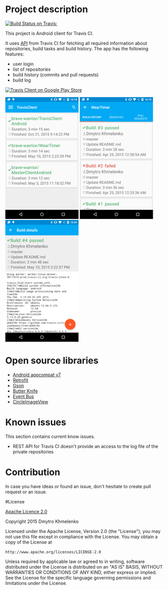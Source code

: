 # Project description
[![Build Status on Travis:](https://travis-ci.org/brave-warrior/TravisClient-Android.svg?branch=master)](https://travis-ci.org/brave-warrior/TravisClient_Android)

This project is Android client for Travis CI.

It uses [API](http://docs.travis-ci.com/api/#overview) from Travis CI for fetching all required information about repositories, build tasks and build history.
The app has the following features:
- user login
- list of repositories
- build history (commits and pull requests)
- build log

[![Travis Client on Google Play Store](http://developer.android.com/images/brand/en_generic_rgb_wo_60.png)](https://play.google.com/store/apps/details?id=com.khmelenko.lab.travisclient)

![Repositories list](/screenshots/main_screen.png)   ![Build history](/screenshots/build_history.png)   ![Build Details](/screenshots/build_details.png)

# Open source libraries
- [Android appcompat v7](https://github.com/android/platform_frameworks_support/tree/master/v7/appcompat)
- [Retrofit](https://github.com/square/retrofit)
- [Gson](https://code.google.com/p/google-gson/)
- [Butter Knife](http://jakewharton.github.io/butterknife/)
- [Event Bus](https://github.com/greenrobot/EventBus)
- [CircleImageView](https://github.com/hdodenhof/CircleImageView)

# Known issues
This section contains current know issues.
- REST API for Travis CI doesn't provide an access to the log file of the private repositories
 
# Contribution
In case you have ideas or found an issue, don't hesitate to create pull request or an issue.

#License

[Apache Licence 2.0](http://www.apache.org/licenses/LICENSE-2.0)

Copyright 2015 Dmytro Khmelenko

Licensed under the Apache License, Version 2.0 (the "License");
you may not use this file except in compliance with the License.
You may obtain a copy of the License at

    http://www.apache.org/licenses/LICENSE-2.0

Unless required by applicable law or agreed to in writing, software
distributed under the License is distributed on an "AS IS" BASIS,
WITHOUT WARRANTIES OR CONDITIONS OF ANY KIND, either express or implied.
See the License for the specific language governing permissions and
limitations under the License.
